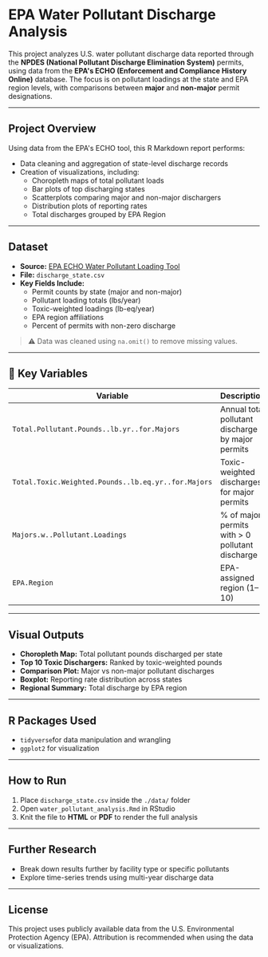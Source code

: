 # EPA Water Pollutant Discharge Analysis

This project analyzes U.S. water pollutant discharge data reported through the **NPDES (National Pollutant Discharge Elimination System)** permits, using data from the **EPA's ECHO (Enforcement and Compliance History Online)** database. The focus is on pollutant loadings at the state and EPA region levels, with comparisons between **major** and **non-major** permit designations.

---

## Project Overview

Using data from the EPA's ECHO tool, this R Markdown report performs:

- Data cleaning and aggregation of state-level discharge records  
- Creation of visualizations, including:
  - Choropleth maps of total pollutant loads
  - Bar plots of top discharging states
  - Scatterplots comparing major and non-major dischargers
  - Distribution plots of reporting rates
  - Total discharges grouped by EPA Region

---

## Dataset

- **Source:** [EPA ECHO Water Pollutant Loading Tool](https://echo.epa.gov/)
- **File:** `discharge_state.csv`
- **Key Fields Include:**
  - Permit counts by state (major and non-major)
  - Pollutant loading totals (lbs/year)
  - Toxic-weighted loadings (lb-eq/year)
  - EPA region affiliations
  - Percent of permits with non-zero discharge

> ⚠️ Data was cleaned using `na.omit()` to remove missing values.

---

## 🧪 Key Variables

| Variable | Description |
|----------|-------------|
| `Total.Pollutant.Pounds..lb.yr..for.Majors` | Annual total pollutant discharge by major permits |
| `Total.Toxic.Weighted.Pounds..lb.eq.yr..for.Majors` | Toxic-weighted discharges for major permits |
| `Majors.w..Pollutant.Loadings` | % of major permits with > 0 pollutant discharge |
| `EPA.Region` | EPA-assigned region (1–10) |

---

## Visual Outputs

- **Choropleth Map:** Total pollutant pounds discharged per state  
- **Top 10 Toxic Dischargers:** Ranked by toxic-weighted pounds  
- **Comparison Plot:** Major vs non-major pollutant discharges  
- **Boxplot:** Reporting rate distribution across states  
- **Regional Summary:** Total discharge by EPA region  

---

## R Packages Used

- `tidyverse`for data manipulation and wrangling  
- `ggplot2` for visualization  

---

## How to Run

1. Place `discharge_state.csv` inside the `./data/` folder  
2. Open `water_pollutant_analysis.Rmd` in RStudio  
3. Knit the file to **HTML** or **PDF** to render the full analysis  

---

## Further Research

- Break down results further by facility type or specific pollutants  
- Explore time-series trends using multi-year discharge data  

---

## License

This project uses publicly available data from the U.S. Environmental Protection Agency (EPA). Attribution is recommended when using the data or visualizations.

